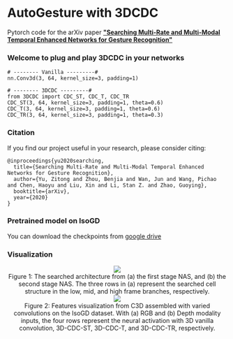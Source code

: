 # AutoGesture with 3DCDC
Pytorch code for the arXiv paper [**"Searching Multi-Rate and Multi-Modal Temporal Enhanced Networks for Gesture Recognition"**  ](https://arxiv.org/pdf/2008.09412.pdf)

### Welcome to plug and play 3DCDC in your networks
```
# -------- Vanilla ---------#
nn.Conv3d(3, 64, kernel_size=3, padding=1)

# -------- 3DCDC ---------#
from 3DCDC import CDC_ST, CDC_T, CDC_TR
CDC_ST(3, 64, kernel_size=3, padding=1, theta=0.6)
CDC_T(3, 64, kernel_size=3, padding=1, theta=0.6)
CDC_TR(3, 64, kernel_size=3, padding=1, theta=0.3)
```


### Citation

If you find our project useful in your research, please consider citing:

```
@inproceedings{yu2020searching,
  title={Searching Multi-Rate and Multi-Modal Temporal Enhanced Networks for Gesture Recognition},
  author={Yu, Zitong and Zhou, Benjia and Wan, Jun and Wang, Pichao and Chen, Haoyu and Liu, Xin and Li, Stan Z. and Zhao, Guoying},
  booktitle={arXiv},
  year={2020}
}
```



### Pretrained model on IsoGD
You can download the checkpoints from [google drive](https://drive.google.com/drive/folders/1lFcIXJO7LBZMytlpWgM_r4YeSwO5VLix?usp=sharing)


### Visualization


<div align=center>
<img src="https://github.com/ZitongYu/3DCDC-NAS/blob/master/supplementary%20materials/Searched.png"><br>
Figure 1: The searched architecture from (a) the first stage NAS, and (b) the second stage NAS. The three rows in (a) represent the searched cell structure in the low, mid, and high frame branches, respectively.
</div>


<div align=center>
<img src="https://github.com/ZitongYu/3DCDC-NAS/blob/master/supplementary%20materials/Visualization.jpg"><br>
Figure 2: Features visualization from C3D assembled with varied convolutions on the IsoGD dataset. With (a) RGB and (b) Depth modality inputs, the four rows represent the neural activation with 3D vanilla convolution, 3D-CDC-ST, 3D-CDC-T, and 3D-CDC-TR, respectively.
</div>





